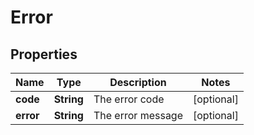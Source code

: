 

# Error


## Properties

| Name | Type | Description | Notes |
|------------ | ------------- | ------------- | -------------|
|**code** | **String** | The error code |  [optional] |
|**error** | **String** | The error message |  [optional] |



